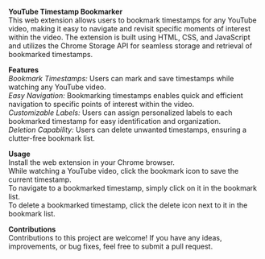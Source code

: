**YouTube Timestamp Bookmarker**  
This web extension allows users to bookmark timestamps for any YouTube video, making it easy to navigate and revisit specific moments of interest within the video. The extension is built using HTML, CSS, and JavaScript and utilizes the Chrome Storage API for seamless storage and retrieval of bookmarked timestamps.  
  
**Features**  
_Bookmark Timestamps:_ Users can mark and save timestamps while watching any YouTube video.  
_Easy Navigation:_ Bookmarking timestamps enables quick and efficient navigation to specific points of interest within the video.  
_Customizable Labels:_ Users can assign personalized labels to each bookmarked timestamp for easy identification and organization.  
_Deletion Capability:_ Users can delete unwanted timestamps, ensuring a clutter-free bookmark list.  
  
**Usage**  
Install the web extension in your Chrome browser.  
While watching a YouTube video, click the bookmark icon to save the current timestamp.  
To navigate to a bookmarked timestamp, simply click on it in the bookmark list.  
To delete a bookmarked timestamp, click the delete icon next to it in the bookmark list.  
  
**Contributions**  
Contributions to this project are welcome! If you have any ideas, improvements, or bug fixes, feel free to submit a pull request.
